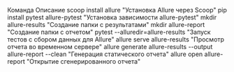 Команда	Описание
scoop install allure  "Установка Allure через Scoop"
pip install pytest allure-pytest   "Установка зависимости allure-pytest"
mkdir allure-results  "Создание папки с результатами"
mkdir allure-report "Создание папки с отчетом"
pytest --alluredir=allure-results	"Запуск тестов с сбором данных для Allure"
allure serve allure-results	"Просмотр отчета во временном сервере"
allure generate allure-results --output allure-report --clean	"Генерация статического отчета"
allure open allure-report	"Открытие сгенерированного отчета"